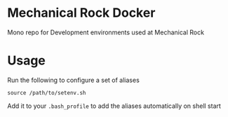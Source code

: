 # Mechanical Rock Docker

Mono repo for Development environments used at Mechanical Rock

# Usage

Run the following to configure a set of aliases

```
source /path/to/setenv.sh
```

Add it to your `.bash_profile` to add the aliases automatically on shell start
